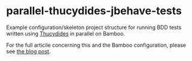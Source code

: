 parallel-thucydides-jbehave-tests
=================================

Example configuration/skeleton project structure for running BDD tests written using <a href="https://github.com/thucydides-webtests/thucydides">Thucydides</a> in parallel on Bamboo.

For the full articile concerning this and the Bamboo configuration, please see <a href="http://wakaleo.com/blog/running-parallel-acceptance-tests-using-jbehave-thucydides-and-bamboo">the blog post</a>.
